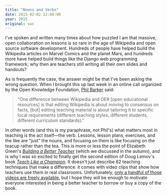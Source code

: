 ```yaml
---
title: "Nouns and Verbs"
date: 2015-02-02 12:00:00
year: 2015
original: swc
---
```

<p>
  I've spoken and written many times about how puzzled I am that
  massive, open collaboration on lessons is so rare
  in the age of Wikipedia and open source software development.
  Hundreds of people have helped build the Wikipedia articles on Marvel Comics and the planet Mars,
  and hundreds more have helped build things like the Django web programming framework;
  why then are teachers still writing all their own slides and handouts?
</p>
<p>
  As is frequently the case,
  the answer might be that I've been asking the wrong question.
  When I brought this up last week in an online call organized by the Open Knowledge Foundation,
  <a href="http://blogs.pjjk.net/phil/">Phil Barker</a> said:
</p>
<blockquote>
  <p>
    "One difference between Wikipedia and OER [open educational resources] is that
    editing Wikipedia is about moving to consensus on facts,
    [but] editing teaching material is about tailoring it to specific local requirements
    (different teaching styles, different students, different curriculum standards)."
  </p>
</blockquote>
<p>
  In other words (and this is my paraphrase, not Phil's)
  what matters most in teaching is the act itself&mdash;the verb.
  Lessons, lesson plans, exercises, and the like are "just" the nouns,
  and focusing on them is like focusing on the teacup rather than the tea.
  This is more or less the point of Elizabeth Green's
  <a href="http://www.amazon.com/Building-Better-Teacher-Teaching-Everyone/dp/0393081591/"><em>Building a Better Teacher</em></a>
  (which we discussed in the autumn),
  and is why I was so excited to finally get the second edition of Doug Lemov's book
  <a href="http://www.amazon.com/Teach-Like-Champion-2-0-Techniques/dp/1118901851/"><em>Teach Like a Champion</em></a>.
  It doesn't just describe 62 teaching techniques that make a difference:
  it comes with video clips that show how teachers use them in real classrooms.
  Unfortunately,
  <a href="http://teachlikeachampion.com/resources/sample-videos/">only a handful of those videos are freely available</a>,
  but I hope they will be enough to motivate everyone interested in being a better teacher
  to borrow or buy a copy of the book.
</p>
